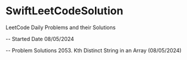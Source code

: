# SwiftLeetCodeSolution
LeetCode Daily Problems and their Solutions

-- Started Date 08/05/2024

-- Problem Solutions
    2053. Kth Distinct String in an Array (08/05/2024)
